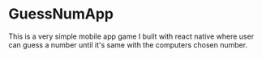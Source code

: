 # GuessNumApp
 This is a very simple mobile app game I built with react native where user can guess a number until it's same with the computers chosen number.
